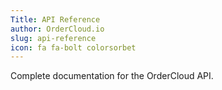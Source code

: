 ```yaml
---
Title: API Reference
author: OrderCloud.io
slug: api-reference
icon: fa fa-bolt colorsorbet 
---
```


Complete documentation for the OrderCloud API.



 



